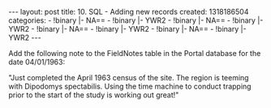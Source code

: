 --- layout: post title: 10. SQL - Adding new records created: 1318186504
categories: - !binary |- NA== - !binary |- YWR2 - !binary |- NA== -
!binary |- YWR2 - !binary |- NA== - !binary |- YWR2 - !binary |- NA== -
!binary |- YWR2 ---

Add the following note to the FieldNotes table in the Portal database
for the date 04/01/1963:

"Just completed the April 1963 census of the site. The region is teeming
with Dipodomys spectabilis. Using the time machine to conduct trapping
prior to the start of the study is working out great!"
